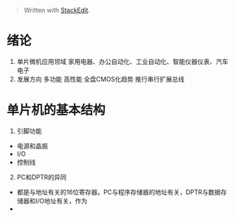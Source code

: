 > Written with [StackEdit](https://stackedit.io/).
# 绪论
1. 单片微机应用领域
家用电器、办公自动化、工业自动化、智能仪器仪表、汽车电子
2. 发展方向
多功能 高性能 全盘CMOS化趋势 推行串行扩展总线
# 单片机的基本结构
1. 引脚功能
- 电源和晶振
- I/O
- 控制线
2. PC和DPTR的异同
- 都是与地址有关的16位寄存器。PC与程序存储器的地址有关，DPTR与数据存储器和I/O地址有关，作为
- 
<!--stackedit_data:
eyJoaXN0b3J5IjpbLTE1ODQ1ODQxMjUsNjE2MTIxODI1LDE4ND
QyOTM4OTgsLTYxODMzNjEyLC03ODg4MTkyNjgsMjAzNjg4OTk4
MCwtMTMzNjcwMDM4MywxNjU1NTc4ODE4LDE4Mjk2ODYwNDcsLT
U0NDQxNTgxNywxODA4ODU5NDI0LDczMDk5ODExNl19
-->